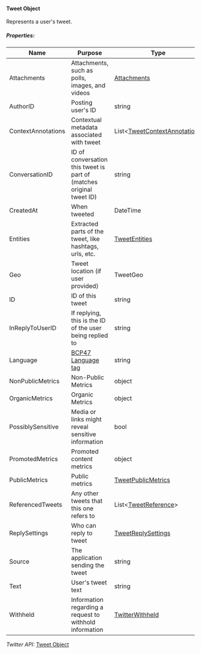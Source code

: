 #### Tweet Object

Represents a user's tweet.

##### Properties:

| Name | Purpose | Type | Input |
|------|---------|------|-------|
| Attachments | Attachments, such as polls, images, and videos | [Attachments]() | yes |
| AuthorID | Posting user's ID | string | no |
| ContextAnnotations | Contextual metadata associated with tweet | List&lt;[TweetContextAnnotation]()&gt; | no |
| ConversationID | ID of conversation this tweet is part of (matches original tweet ID) | string | no |
| CreatedAt | When tweeted | DateTime | no |
| Entities | Extracted parts of the tweet, like hashtags, urls, etc. | [TweetEntities]() | no |
| Geo | Tweet location (if user provided) | TweetGeo | no |
| ID | ID of this tweet | string | no |
| InReplyToUserID | If replying, this is the ID of the user being replied to | string | no |
| Language | [BCP47 Language tag](https://tools.ietf.org/html/bcp47) | string | no |
| NonPublicMetrics | Non-Public Metrics | object | no |
| OrganicMetrics | Organic Metrics | object | no |
| PossiblySensitive | Media or links might reveal sensitive information | bool | no |
| PromotedMetrics | Promoted content metrics | object | no |
| PublicMetrics | Public metrics | [TweetPublicMetrics]() | no |
| ReferencedTweets | Any other tweets that this one refers to | List&lt;[TweetReference]()&gt; | no |
| ReplySettings | Who can reply to tweet | [TweetReplySettings]() | no |
| Source | The application sending the tweet | string | no |
| Text | User's tweet text | string | no |
| Withheld | Information regarding a request to withhold information | [TwitterWithheld]() | no |

*Twitter API:* [Tweet Object](https://developer.twitter.com/en/docs/twitter-api/data-dictionary/object-model/tweet)